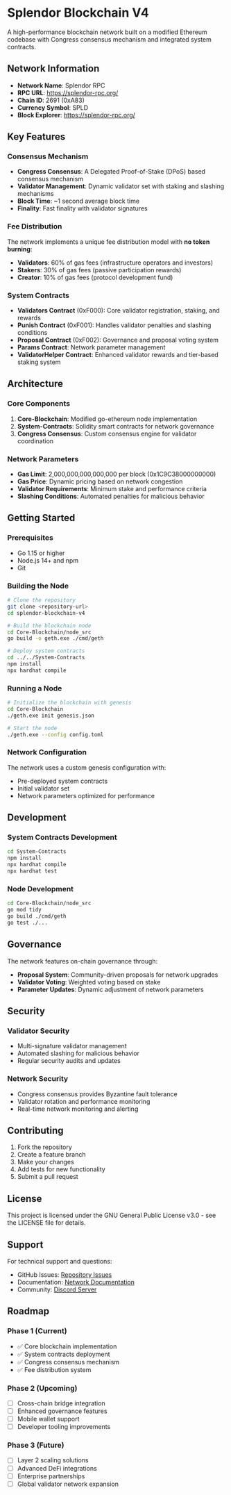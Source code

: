 # Splendor Blockchain V4

A high-performance blockchain network built on a modified Ethereum codebase with Congress consensus mechanism and integrated system contracts.

## Network Information

- **Network Name**: Splendor RPC
- **RPC URL**: https://splendor-rpc.org/
- **Chain ID**: 2691 (0xA83)
- **Currency Symbol**: SPLD
- **Block Explorer**: https://splendor-rpc.org/

## Key Features

### Consensus Mechanism
- **Congress Consensus**: A Delegated Proof-of-Stake (DPoS) based consensus mechanism
- **Validator Management**: Dynamic validator set with staking and slashing mechanisms
- **Block Time**: ~1 second average block time
- **Finality**: Fast finality with validator signatures

### Fee Distribution
The network implements a unique fee distribution model with **no token burning**:
- **Validators**: 60% of gas fees (infrastructure operators and investors)
- **Stakers**: 30% of gas fees (passive participation rewards)
- **Creator**: 10% of gas fees (protocol development fund)

### System Contracts
- **Validators Contract** (0xF000): Core validator registration, staking, and rewards
- **Punish Contract** (0xF001): Handles validator penalties and slashing conditions  
- **Proposal Contract** (0xF002): Governance and proposal voting system
- **Params Contract**: Network parameter management
- **ValidatorHelper Contract**: Enhanced validator rewards and tier-based staking system

## Architecture

### Core Components
1. **Core-Blockchain**: Modified go-ethereum node implementation
2. **System-Contracts**: Solidity smart contracts for network governance
3. **Congress Consensus**: Custom consensus engine for validator coordination

### Network Parameters
- **Gas Limit**: 2,000,000,000,000,000 per block (0x1C9C38000000000)
- **Gas Price**: Dynamic pricing based on network congestion
- **Validator Requirements**: Minimum stake and performance criteria
- **Slashing Conditions**: Automated penalties for malicious behavior

## Getting Started

### Prerequisites
- Go 1.15 or higher
- Node.js 14+ and npm
- Git

### Building the Node

```bash
# Clone the repository
git clone <repository-url>
cd splendor-blockchain-v4

# Build the blockchain node
cd Core-Blockchain/node_src
go build -o geth.exe ./cmd/geth

# Deploy system contracts
cd ../../System-Contracts
npm install
npx hardhat compile
```

### Running a Node

```bash
# Initialize the blockchain with genesis
cd Core-Blockchain
./geth.exe init genesis.json

# Start the node
./geth.exe --config config.toml
```

### Network Configuration

The network uses a custom genesis configuration with:
- Pre-deployed system contracts
- Initial validator set
- Network parameters optimized for performance

## Development

### System Contracts Development

```bash
cd System-Contracts
npm install
npx hardhat compile
npx hardhat test
```

### Node Development

```bash
cd Core-Blockchain/node_src
go mod tidy
go build ./cmd/geth
go test ./...
```

## Governance

The network features on-chain governance through:
- **Proposal System**: Community-driven proposals for network upgrades
- **Validator Voting**: Weighted voting based on stake
- **Parameter Updates**: Dynamic adjustment of network parameters

## Security

### Validator Security
- Multi-signature validator management
- Automated slashing for malicious behavior
- Regular security audits and updates

### Network Security
- Congress consensus provides Byzantine fault tolerance
- Validator rotation and performance monitoring
- Real-time network monitoring and alerting

## Contributing

1. Fork the repository
2. Create a feature branch
3. Make your changes
4. Add tests for new functionality
5. Submit a pull request

## License

This project is licensed under the GNU General Public License v3.0 - see the LICENSE file for details.

## Support

For technical support and questions:
- GitHub Issues: [Repository Issues](https://github.com/your-repo/issues)
- Documentation: [Network Documentation](https://docs.splendor-rpc.org/)
- Community: [Discord Server](https://discord.gg/splendor)

## Roadmap

### Phase 1 (Current)
- ✅ Core blockchain implementation
- ✅ System contracts deployment
- ✅ Congress consensus mechanism
- ✅ Fee distribution system

### Phase 2 (Upcoming)
- [ ] Cross-chain bridge integration
- [ ] Enhanced governance features
- [ ] Mobile wallet support
- [ ] Developer tooling improvements

### Phase 3 (Future)
- [ ] Layer 2 scaling solutions
- [ ] Advanced DeFi integrations
- [ ] Enterprise partnerships
- [ ] Global validator network expansion
